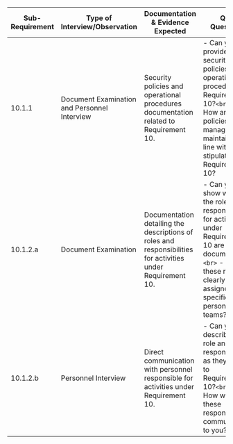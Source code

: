 
| Sub-Requirement | Type of Interview/Observation                | Documentation & Evidence Expected                                                                           | QSA Questions                                                                                                                                                                                   |
| --------------- | -------------------------------------------- | ----------------------------------------------------------------------------------------------------------- | ----------------------------------------------------------------------------------------------------------------------------------------------------------------------------------------------- |
| 10.1.1          | Document Examination and Personnel Interview | Security policies and operational procedures documentation related to Requirement 10.                       | - Can you provide the security policies and operational procedures for Requirement 10?`<br>` - How are these policies managed and maintained in line with the stipulations of Requirement 10? |
| 10.1.2.a        | Document Examination                         | Documentation detailing the descriptions of roles and responsibilities for activities under Requirement 10. | - Can you show where the roles and responsibilities for activities under Requirement 10 are documented?`<br>` - Are these roles clearly assigned to specific personnel or teams?              |
| 10.1.2.b        | Personnel Interview                          | Direct communication with personnel responsible for activities under Requirement 10.                        | - Can you describe your role and responsibilities as they pertain to Requirement 10?`<br>` - How were these responsibilities communicated to you?                                             |
